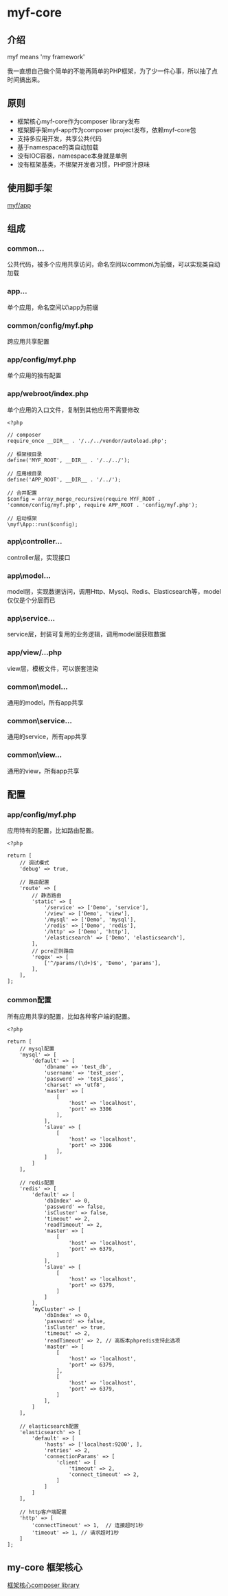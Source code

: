 # myf-core

## 介绍

myf means 'my framework'

我一直想自己做个简单的不能再简单的PHP框架，为了少一件心事，所以抽了点时间搞出来。

## 原则

* 框架核心myf-core作为composer library发布
* 框架脚手架myf-app作为composer project发布，依赖myf-core包
* 支持多应用开发，共享公共代码
* 基于namespace的类自动加载
* 没有IOC容器，namespace本身就是单例
* 没有框架基类，不绑架开发者习惯，PHP原汁原味

## 使用脚手架

[myf/app](https://packagist.org/packages/myf/app)

## 组成

### common\...

公共代码，被多个应用共享访问，命名空间以common\为前缀，可以实现类自动加载

### app\...

单个应用，命名空间以\app为前缀

### common/config/myf.php

跨应用共享配置

### app/config/myf.php

单个应用的独有配置

### app/webroot/index.php

单个应用的入口文件，复制到其他应用不需要修改

```
<?php

// composer
require_once __DIR__ . '/../../vendor/autoload.php';

// 框架根目录
define('MYF_ROOT', __DIR__ . '/../../');

// 应用根目录
define('APP_ROOT', __DIR__ . '/../');

// 合并配置
$config = array_merge_recursive(require MYF_ROOT . 'common/config/myf.php', require APP_ROOT . 'config/myf.php');

// 启动框架
\myf\App::run($config);
```

### app\controller\...

controller层，实现接口

### app\model\...

model层，实现数据访问，调用Http、Mysql、Redis、Elasticsearch等，model仅仅是个分层而已

### app\service\...

service层，封装可复用的业务逻辑，调用model层获取数据

### app/view/...php

view层，模板文件，可以嵌套渲染

### common\model\...

通用的model，所有app共享

### common\service\...

通用的service，所有app共享

### common\view\...

通用的view，所有app共享

## 配置

### app/config/myf.php

应用特有的配置，比如路由配置。
```
<?php

return [
    // 调试模式
    'debug' => true,

    // 路由配置
    'route' => [
        // 静态路由
        'static' => [
            '/service' => ['Demo', 'service'],
            '/view' => ['Demo', 'view'],
            '/mysql' => ['Demo', 'mysql'],
            '/redis' => ['Demo', 'redis'],
            '/http' => ['Demo', 'http'],
            '/elasticsearch' => ['Demo', 'elasticsearch'],
        ],
        // pcre正则路由
        'regex' => [
            ['^/params/(\d+)$', 'Demo', 'params'],
        ],
    ],
];
```

### common配置

所有应用共享的配置，比如各种客户端的配置。
```
<?php

return [
    // mysql配置
    'mysql' => [
        'default' => [
            'dbname' => 'test_db',
            'username' => 'test_user',
            'password' => 'test_pass',
            'charset' => 'utf8',
            'master' => [
                [
                    'host' => 'localhost',
                    'port' => 3306
                ],
            ],
            'slave' => [
                [
                    'host' => 'localhost',
                    'port' => 3306
                ],
            ]
        ]
    ],

    // redis配置
    'redis' => [
        'default' => [
            'dbIndex' => 0,
            'password' => false,
            'isCluster' => false,
            'timeout' => 2,
            'readTimeout' => 2,
            'master' => [
                [
                    'host' => 'localhost',
                    'port' => 6379,
                ]
            ],
            'slave' => [
                [
                    'host' => 'localhost',
                    'port' => 6379,
                ]
            ]
        ],
        'myCluster' => [
            'dbIndex' => 0,
            'password' => false,
            'isCluster' => true,
            'timeout' => 2,
            'readTimeout' => 2, // 高版本phpredis支持此选项
            'master' => [
                [
                    'host' => 'localhost',
                    'port' => 6379,
                ],
                [
                    'host' => 'localhost',
                    'port' => 6379,
                ]
            ],
        ]
    ],

    // elasticsearch配置
    'elasticsearch' => [
        'default' => [
            'hosts' => ['localhost:9200', ],
            'retries' => 2,
            'connectionParams' => [
                'client' => [
                    'timeout' => 2,
                    'connect_timeout' => 2,
                ]
            ]
        ]
    ],

    // http客户端配置
    'http' => [
        'connectTimeout' => 1,  // 连接超时1秒
        'timeout' => 1, // 请求超时1秒
    ]
];
```

## my-core 框架核心

[框架核心composer library](https://github.com/owenliang/myf-core)